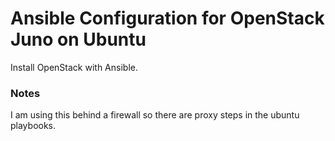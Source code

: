 # Ansible Configuration for OpenStack Juno on Ubuntu 

Install OpenStack with Ansible.  

### Notes
I am using this behind a firewall so there are proxy steps in the ubuntu
playbooks. 
